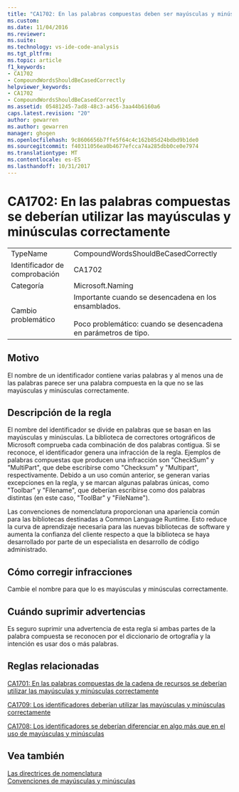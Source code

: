 ```yaml
---
title: "CA1702: En las palabras compuestas deben ser mayúsculas y minúsculas correctamente | Documentos de Microsoft"
ms.custom: 
ms.date: 11/04/2016
ms.reviewer: 
ms.suite: 
ms.technology: vs-ide-code-analysis
ms.tgt_pltfrm: 
ms.topic: article
f1_keywords:
- CA1702
- CompoundWordsShouldBeCasedCorrectly
helpviewer_keywords:
- CA1702
- CompoundWordsShouldBeCasedCorrectly
ms.assetid: 05481245-7ad8-48c3-a456-3aa44b6160a6
caps.latest.revision: "20"
author: gewarren
ms.author: gewarren
manager: ghogen
ms.openlocfilehash: 9c8606656b7ffe5f64c4c162b85d24bdbd9b1de0
ms.sourcegitcommit: f40311056ea0b4677efcca74a285dbb0ce0e7974
ms.translationtype: MT
ms.contentlocale: es-ES
ms.lasthandoff: 10/31/2017
---
```

# <a name="ca1702-compound-words-should-be-cased-correctly"></a>CA1702: En las palabras compuestas se deberían utilizar las mayúsculas y minúsculas correctamente
|||  
|-|-|  
|TypeName|CompoundWordsShouldBeCasedCorrectly|  
|Identificador de comprobación|CA1702|  
|Categoría|Microsoft.Naming|  
|Cambio problemático|Importante cuando se desencadena en los ensamblados.<br /><br /> Poco problemático: cuando se desencadena en parámetros de tipo.|  
  
## <a name="cause"></a>Motivo  
 El nombre de un identificador contiene varias palabras y al menos una de las palabras parece ser una palabra compuesta en la que no se las mayúsculas y minúsculas correctamente.  
  
## <a name="rule-description"></a>Descripción de la regla  
 El nombre del identificador se divide en palabras que se basan en las mayúsculas y minúsculas. La biblioteca de correctores ortográficos de Microsoft comprueba cada combinación de dos palabras contigua. Si se reconoce, el identificador genera una infracción de la regla. Ejemplos de palabras compuestas que producen una infracción son "CheckSum" y "MultiPart", que debe escribirse como "Checksum" y "Multipart", respectivamente. Debido a un uso común anterior, se generan varias excepciones en la regla, y se marcan algunas palabras únicas, como "Toolbar" y "Filename", que deberían escribirse como dos palabras distintas (en este caso, "ToolBar" y "FileName").  
  
 Las convenciones de nomenclatura proporcionan una apariencia común para las bibliotecas destinadas a Common Language Runtime. Esto reduce la curva de aprendizaje necesaria para las nuevas bibliotecas de software y aumenta la confianza del cliente respecto a que la biblioteca se haya desarrollado por parte de un especialista en desarrollo de código administrado.  
  
## <a name="how-to-fix-violations"></a>Cómo corregir infracciones  
 Cambie el nombre para que lo es mayúsculas y minúsculas correctamente.  
  
## <a name="when-to-suppress-warnings"></a>Cuándo suprimir advertencias  
 Es seguro suprimir una advertencia de esta regla si ambas partes de la palabra compuesta se reconocen por el diccionario de ortografía y la intención es usar dos o más palabras.  
  
## <a name="related-rules"></a>Reglas relacionadas  
 [CA1701: En las palabras compuestas de la cadena de recursos se deberían utilizar las mayúsculas y minúsculas correctamente](../code-quality/ca1701-resource-string-compound-words-should-be-cased-correctly.md)  
  
 [CA1709: Los identificadores deberían utilizar las mayúsculas y minúsculas correctamente](../code-quality/ca1709-identifiers-should-be-cased-correctly.md)  
  
 [CA1708: Los identificadores se deberían diferenciar en algo más que en el uso de mayúsculas y minúsculas](../code-quality/ca1708-identifiers-should-differ-by-more-than-case.md)  
  
## <a name="see-also"></a>Vea también  
 [Las directrices de nomenclatura](/dotnet/standard/design-guidelines/naming-guidelines)   
 [Convenciones de mayúsculas y minúsculas](/dotnet/standard/design-guidelines/capitalization-conventions)